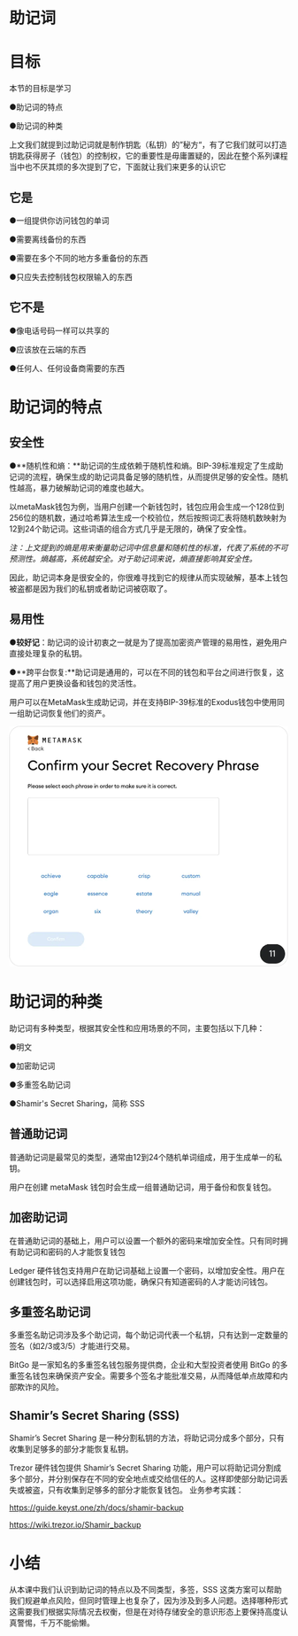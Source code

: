 # 助记词

# 目标

本节的目标是学习

●助记词的特点

●助记词的种类

上文我们就提到过助记词就是制作钥匙（私钥）的”秘方“，有了它我们就可以打造钥匙获得房子（钱包）的控制权，它的重要性是毋庸置疑的，因此在整个系列课程当中也不厌其烦的多次提到了它，下面就让我们来更多的认识它

## 它是

●一组提供你访问钱包的单词

●需要离线备份的东西

●需要在多个不同的地方多重备份的东西

●只应失去控制钱包权限输入的东西

##  它不是

●像电话号码一样可以共享的

●应该放在云端的东西

●任何人、任何设备商需要的东西

#  助记词的特点

##  安全性

●**随机性和熵：**助记词的生成依赖于随机性和熵。BIP-39标准规定了生成助记词的流程，确保生成的助记词具备足够的随机性，从而提供足够的安全性。随机性越高，暴力破解助记词的难度也越大。

以metaMask钱包为例，当用户创建一个新钱包时，钱包应用会生成一个128位到256位的随机数，通过哈希算法生成一个校验位，然后按照词汇表将随机数映射为12到24个助记词。这些词语的组合方式几乎是无限的，确保了安全性。

*注：上文提到的熵是用来衡量助记词中信息量和随机性的标准，代表了系统的不可预测性。熵越高，系统越安全。对于助记词来说，熵直接影响其安全性。*

因此，助记词本身是很安全的，你很难寻找到它的规律从而实现破解，基本上钱包被盗都是因为我们的私钥或者助记词被窃取了。

##  易用性

●**较好记**：助记词的设计初衷之一就是为了提高加密资产管理的易用性，避免用户直接处理复杂的私钥。

●**跨平台恢复:**助记词是通用的，可以在不同的钱包和平台之间进行恢复，这提高了用户更换设备和钱包的灵活性。

用户可以在MetaMask生成助记词，并在支持BIP-39标准的Exodus钱包中使用同一组助记词恢复他们的资产。

![image](./assets/a2037378-9861-4684-8e08-65c0c77f0ed3.webp)

# 助记词的种类

助记词有多种类型，根据其安全性和应用场景的不同，主要包括以下几种：

●明文

●加密助记词

●多重签名助记词

●Shamir's Secret Sharing，简称 SSS

##  **普通助记词**

普通助记词是最常见的类型，通常由12到24个随机单词组成，用于生成单一的私钥。

用户在创建 metaMask 钱包时会生成一组普通助记词，用于备份和恢复钱包。

##  **加密助记词**

在普通助记词的基础上，用户可以设置一个额外的密码来增加安全性。只有同时拥有助记词和密码的人才能恢复钱包

Ledger 硬件钱包支持用户在助记词基础上设置一个密码，以增加安全性。用户在创建钱包时，可以选择启用这项功能，确保只有知道密码的人才能访问钱包。

##  **多重签名助记词**

多重签名助记词涉及多个助记词，每个助记词代表一个私钥，只有达到一定数量的签名（如2/3或3/5）才能进行交易。

BitGo 是一家知名的多重签名钱包服务提供商，企业和大型投资者使用 BitGo 的多重签名钱包来确保资产安全。需要多个签名才能批准交易，从而降低单点故障和内部欺诈的风险。

##  **Shamir’s Secret Sharing (SSS)**

Shamir’s Secret Sharing 是一种分割私钥的方法，将助记词分成多个部分，只有收集到足够多的部分才能恢复私钥。

Trezor 硬件钱包提供 Shamir’s Secret Sharing 功能，用户可以将助记词分割成多个部分，并分别保存在不同的安全地点或交给信任的人。这样即使部分助记词丢失或被盗，只有收集到足够多的部分才能恢复钱包。 业务参考实践：

https://guide.keyst.one/zh/docs/shamir-backup

https://wiki.trezor.io/Shamir_backup

#  小结

从本课中我们认识到助记词的特点以及不同类型，多签，SSS 这类方案可以帮助我们规避单点风险，但同时管理上也复杂了，因为涉及到多人问题。选择哪种形式这需要我们根据实际情况去权衡，但是在对待存储安全的意识形态上要保持高度认真警惕，千万不能偷懒。